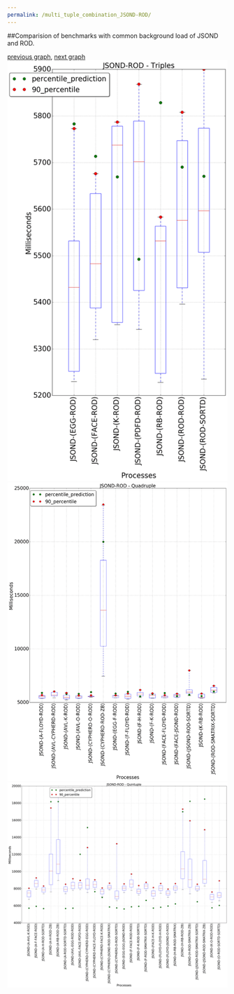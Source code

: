 ```yaml
---
permalink: /multi_tuple_combination_JSOND-ROD/
---
```


##Comparision of benchmarks with common background load of JSOND and ROD.

[previous graph](../multi_tuple_combination_JSOND-RB/), [next graph](../comb_triple_A/)
![graph figure](./images/triple/JSOND/JSOND-ROD_box.png)![graph figure](./images/quadruple/JSOND/JSOND-ROD_box.png)![graph figure](./images/quintuple/JSOND/JSOND-ROD_box.png)